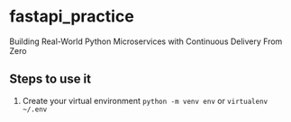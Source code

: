 # fastapi_practice
Building Real-World Python Microservices with Continuous Delivery From Zero


## Steps to use it

1. Create your virtual environment `python -m venv env` or `virtualenv ~/.env`
